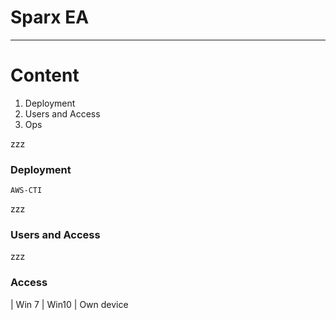 # Sparx EA 

---- 

# Content

 1. Deployment
 2. Users and Access
 3. Ops

zzz

### Deployment  

~~~
AWS-CTI
~~~

zzz

### Users and Access  



zzz

### Access

| Win 7
|   Win10
| Own device

